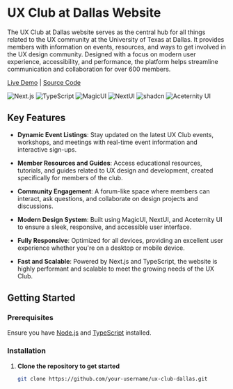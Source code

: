 # UX Club at Dallas Website

The UX Club at Dallas website serves as the central hub for all things related to the UX community at the University of Texas at Dallas. It provides members with information on events, resources, and ways to get involved in the UX design community. Designed with a focus on modern user experience, accessibility, and performance, the platform helps streamline communication and collaboration for over 600 members.

[Live Demo](https://ux-website.vercel.app/) | [Source Code](https://github.com/your-username/ux-club-dallas)

![Next.js](https://img.shields.io/badge/Next.js-000000?style=for-the-badge&logo=nextdotjs&logoColor=white)
![TypeScript](https://img.shields.io/badge/TypeScript-007ACC?style=for-the-badge&logo=typescript&logoColor=white)
![MagicUI](https://img.shields.io/badge/MagicUI-AB47BC?style=for-the-badge)
![NextUI](https://img.shields.io/badge/NextUI-0078D4?style=for-the-badge&logo=react&logoColor=white)
![shadcn](https://img.shields.io/badge/shadcn-556CFC?style=for-the-badge&logo=shadcn)
![Aceternity UI](https://img.shields.io/badge/Aceternity%20UI-42A5F5?style=for-the-badge)

## Key Features

- **Dynamic Event Listings**: Stay updated on the latest UX Club events, workshops, and meetings with real-time event information and interactive sign-ups.

- **Member Resources and Guides**: Access educational resources, tutorials, and guides related to UX design and development, created specifically for members of the club.

- **Community Engagement**: A forum-like space where members can interact, ask questions, and collaborate on design projects and discussions.

- **Modern Design System**: Built using MagicUI, NextUI, and Aceternity UI to ensure a sleek, responsive, and accessible user interface.

- **Fully Responsive**: Optimized for all devices, providing an excellent user experience whether you're on a desktop or mobile device.

- **Fast and Scalable**: Powered by Next.js and TypeScript, the website is highly performant and scalable to meet the growing needs of the UX Club.

## Getting Started

### Prerequisites

Ensure you have [Node.js](https://nodejs.org/) and [TypeScript](https://www.typescriptlang.org/) installed.

### Installation

1. **Clone the repository to get started**

   ```bash
   git clone https://github.com/your-username/ux-club-dallas.git
